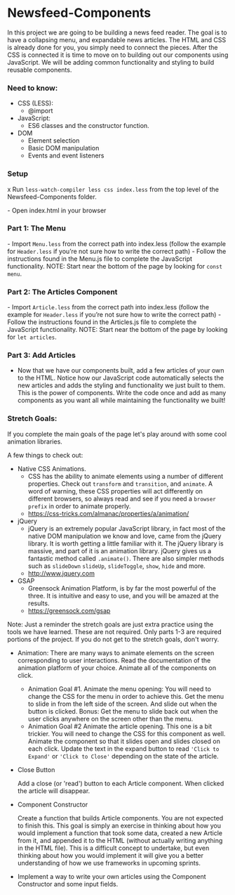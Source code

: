 # Newsfeed-Components

In this project we are going to be building a news feed reader. The goal is to have a collapsing menu, and expandable news articles. The HTML and CSS is already done for you, you simply need to connect the pieces. After the CSS is connected it is time to move on to building out our components using JavaScript. We will be adding common functionality and styling to build reusable components.

### Need to know:

-   CSS (LESS):
    -   @import
-   JavaScript:
    -   ES6 classes and the constructor function.
-   DOM
    -   Element selection
    -   Basic DOM manipulation
    -   Events and event listeners

### Setup

x Run `less-watch-compiler less css index.less` from the top level of the Newsfeed-Components folder.

\- Open index.html in your browser

### Part 1: The Menu

\- Import `Menu.less` from the correct path into index.less (follow the example for `Header.less` if you’re not sure how to write the correct path)
\- Follow the instructions found in the Menu.js file to complete the JavaScript functionality. NOTE: Start near the bottom of the page by looking for `const menu`.

### Part 2: The Articles Component

\- Import `Article.less` from the correct path into index.less (follow the example for `Header.less` if you’re not sure how to write the correct path)
\- Follow the instructions found in the Articles.js file to complete the JavaScript functionality. NOTE: Start near the bottom of the page by looking for `let articles`.

### Part 3: Add Articles

-   Now that we have our components built, add a few articles of your own to the HTML. Notice how our JavaScript code automatically selects the new articles and adds the styling and functionality we just built to them. This is the power of components. Write the code once and add as many components as you want all while maintaining the functionality we built!

### Stretch Goals:

If you complete the main goals of the page let's play around with some cool animation libraries.

A few things to check out:

-   Native CSS Animations.
    -   CSS has the ability to animate elements using a number of different properties. Check out `transform` and `transition`, and `animate`. A word of warning, these CSS properties will act differently on different browsers, so always read and see if you need a `browser prefix` in order to animate properly.
    -   https://css-tricks.com/almanac/properties/a/animation/
-   jQuery
    -   jQuery is an extremely popular JavaScript library, in fact most of the native DOM manipulation we know and love, came from the jQuery library. It is worth getting a little familiar with it. The jQuery library is massive, and part of it is an animation library. jQuery gives us a fantastic method called `.animate()`. There are also simpler methods such as `slideDown` `slideUp`, `slideToggle`, `show`, `hide` and more.
    -   http://www.jquery.com
-   GSAP
    -   Greensock Animation Platform, is by far the most powerful of the three. It is intuitive and easy to use, and you will be amazed at the results.
    -   https://greensock.com/gsap

Note: Just a reminder the stretch goals are just extra practice using the tools we have learned. These are not required. Only parts 1-3 are required portions of the project. If you do not get to the stretch goals, don't worry.

-   Animation: There are many ways to animate elements on the screen corresponding to user interactions. Read the documentation of the animation platform of your choice. Animate all of the components on click.

    -   Animation Goal #1. Animate the menu opening: You will need to change the CSS for the menu in order to achieve this. Get the menu to slide in from the left side of the screen. And slide out when the button is clicked. Bonus: Get the menu to slide back out when the user clicks anywhere on the screen other than the menu.
    -   Animation Goal #2 Animate the article opening. This one is a bit trickier. You will need to change the CSS for this component as well. Animate the component so that it slides open and slides closed on each click. Update the text in the expand button to read `'Click to Expand'` or `'Click to Close'` depending on the state of the article.

-   Close Button

    Add a close (or 'read') button to each Article component. When clicked the article will disappear.

-   Component Constructor

    Create a function that builds Article components. You are not expected to finish this. This goal is simply an exercise in thinking about how you would implement a function that took some data, created a new Article from it, and appended it to the HTML (without actually writing anything in the HTML file). This is a difficult concept to undertake, but even thinking about how you would implement it will give you a better understanding of how we use frameworks in upcoming sprints.

-   Implement a way to write your own articles using the Component Constructor and some input fields.
